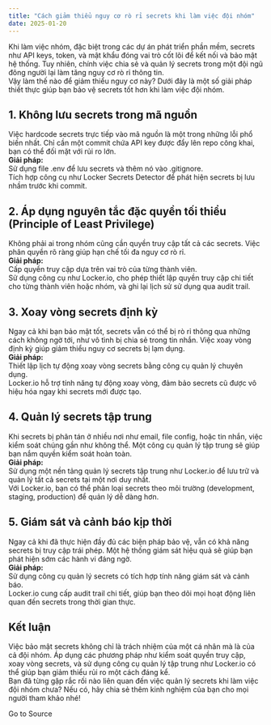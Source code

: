 ```yaml
---
title: "Cách giảm thiểu nguy cơ rò rỉ secrets khi làm việc đội nhóm"
date: 2025-01-20
---
```


Khi làm việc nhóm, đặc biệt trong các dự án phát triển phần mềm, secrets như API keys, token, và mật khẩu đóng vai trò cốt lõi để kết nối và bảo mật hệ thống. Tuy nhiên, chính việc chia sẻ và quản lý secrets trong một đội ngũ đông người lại làm tăng nguy cơ rò rỉ thông tin.  
Vậy làm thế nào để giảm thiểu nguy cơ này? Dưới đây là một số giải pháp thiết thực giúp bạn bảo vệ secrets tốt hơn khi làm việc đội nhóm.

## **1\. Không lưu secrets trong mã nguồn**

Việc hardcode secrets trực tiếp vào mã nguồn là một trong những lỗi phổ biến nhất. Chỉ cần một commit chứa API key được đẩy lên repo công khai, bạn có thể đối mặt với rủi ro lớn.  
**Giải pháp:**  
Sử dụng file .env để lưu secrets và thêm nó vào .gitignore.  
Tích hợp công cụ như Locker Secrets Detector để phát hiện secrets bị lưu nhầm trước khi commit.

## **2\. Áp dụng nguyên tắc đặc quyền tối thiểu (Principle of Least Privilege)**

Không phải ai trong nhóm cũng cần quyền truy cập tất cả các secrets. Việc phân quyền rõ ràng giúp hạn chế tối đa nguy cơ rò rỉ.  
**Giải pháp:**  
Cấp quyền truy cập dựa trên vai trò của từng thành viên.  
Sử dụng công cụ như Locker.io, cho phép thiết lập quyền truy cập chi tiết cho từng thành viên hoặc nhóm, và ghi lại lịch sử sử dụng qua audit trail.

## **3\. Xoay vòng secrets định kỳ**

Ngay cả khi bạn bảo mật tốt, secrets vẫn có thể bị rò rỉ thông qua những cách không ngờ tới, như vô tình bị chia sẻ trong tin nhắn. Việc xoay vòng định kỳ giúp giảm thiểu nguy cơ secrets bị lạm dụng.  
**Giải pháp:**  
Thiết lập lịch tự động xoay vòng secrets bằng công cụ quản lý chuyên dụng.  
Locker.io hỗ trợ tính năng tự động xoay vòng, đảm bảo secrets cũ được vô hiệu hóa ngay khi secrets mới được tạo.

## **4\. Quản lý secrets tập trung**

Khi secrets bị phân tán ở nhiều nơi như email, file config, hoặc tin nhắn, việc kiểm soát chúng gần như không thể. Một công cụ quản lý tập trung sẽ giúp bạn nắm quyền kiểm soát hoàn toàn.  
**Giải pháp:**  
Sử dụng một nền tảng quản lý secrets tập trung như Locker.io để lưu trữ và quản lý tất cả secrets tại một nơi duy nhất.  
Với Locker.io, bạn có thể phân loại secrets theo môi trường (development, staging, production) để quản lý dễ dàng hơn.

## **5\. Giám sát và cảnh báo kịp thời**

Ngay cả khi đã thực hiện đầy đủ các biện pháp bảo vệ, vẫn có khả năng secrets bị truy cập trái phép. Một hệ thống giám sát hiệu quả sẽ giúp bạn phát hiện sớm các hành vi đáng ngờ.  
**Giải pháp:**  
Sử dụng công cụ quản lý secrets có tích hợp tính năng giám sát và cảnh báo.  
Locker.io cung cấp audit trail chi tiết, giúp bạn theo dõi mọi hoạt động liên quan đến secrets trong thời gian thực.

## **Kết luận**

Việc bảo mật secrets không chỉ là trách nhiệm của một cá nhân mà là của cả đội nhóm. Áp dụng các phương pháp như kiểm soát quyền truy cập, xoay vòng secrets, và sử dụng công cụ quản lý tập trung như Locker.io có thể giúp bạn giảm thiểu rủi ro một cách đáng kể.  
Bạn đã từng gặp rắc rối nào liên quan đến việc quản lý secrets khi làm việc đội nhóm chưa? Nếu có, hãy chia sẻ thêm kinh nghiệm của bạn cho mọi người tham khảo nhé!

Go to Source
